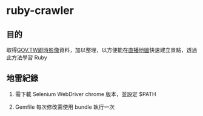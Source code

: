 # ruby-crawler

## 目的
取得[GOV.TW即時影像](https://www.gov.tw/taiwan/Default.aspx)資料，加以整理，以方便能在[直播地圖](https://works.ioa.tw/LiveTaiwan/index.html)快速建立景點，透過此方法學習 Ruby

## 地雷紀錄
1. 需下載 Selenium WebDriver chrome 版本，並設定 $PATH

2. Gemfile 每次修改需使用 bundle 執行一次